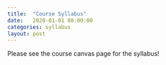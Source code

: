 ```yaml
---
title:  "Course Syllabus"
date:   2020-01-01 08:00:00
categories: syllabus 
layout: post
---
```

Please see the course canvas page for the syllabus!

